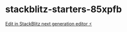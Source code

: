 # stackblitz-starters-85xpfb

[Edit in StackBlitz next generation editor ⚡️](https://stackblitz.com/~/github.com/Mads15/stackblitz-starters-85xpfb)
